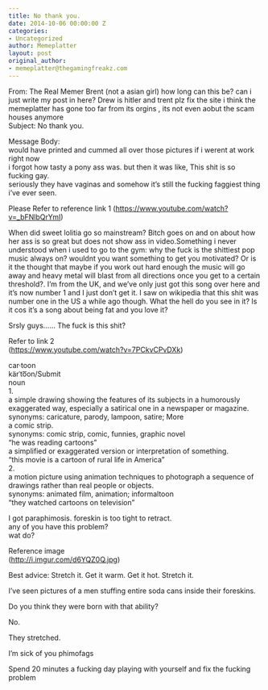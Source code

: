```yaml
---
title: No thank you.
date: 2014-10-06 00:00:00 Z
categories:
- Uncategorized
author: Memeplatter
layout: post
original_author:
- memeplatter@thegamingfreakz.com
---
```


From: The Real Memer Brent (not a asian girl) how long can this be? can i just write my post in here? Drew is hitler and trent plz fix the site i think the memeplatter has gone too far from its orgins , its not even aobut the scam houses anymore  
Subject: No thank you.

Message Body:  
would have printed and cummed all over those pictures if i werent at work right now  
i forgot how tasty a pony ass was. but then it was like, This shit is so fucking gay.  
seriously they have vaginas and somehow it&#8217;s still the fucking faggiest thing i&#8217;ve ever seen.

Please Refer to reference link 1 (https://www.youtube.com/watch?v=_bFNlbQrYmI)

When did sweet lolitia go so mainstream? Bitch goes on and on about how her ass is so great but does not show ass in video.Something i never understood when i used to go to the gym: why the fuck is the shittiest pop music always on? wouldnt you want something to get you motivated? Or is it the thought that maybe if you work out hard enough the music will go away and heavy metal will blast from all directions once you get to a certain threshold?. I&#8217;m from the UK, and we&#8217;ve only just got this song over here and it&#8217;s now number 1 and I just don&#8217;t get it. I saw on wikipedia that this shit was number one in the US a while ago though. What the hell do you see in it? Is it cos it&#8217;s a song about being fat and you love it?

Srsly guys&#8230;&#8230; The fuck is this shit?

Refer to link 2  
(https://www.youtube.com/watch?v=7PCkvCPvDXk)

car·toon  
kärˈto͞on/Submit  
noun  
1.  
a simple drawing showing the features of its subjects in a humorously exaggerated way, especially a satirical one in a newspaper or magazine.  
synonyms: caricature, parody, lampoon, satire; More  
a comic strip.  
synonyms: comic strip, comic, funnies, graphic novel  
&#8220;he was reading cartoons&#8221;  
a simplified or exaggerated version or interpretation of something.  
&#8220;this movie is a cartoon of rural life in America&#8221;  
2.  
a motion picture using animation techniques to photograph a sequence of drawings rather than real people or objects.  
synonyms: animated film, animation; informaltoon  
&#8220;they watched cartoons on television&#8221;

I got paraphimosis. foreskin is too tight to retract.  
any of you have this problem?  
wat do?

Reference image  
(http://i.imgur.com/d6YQZ0Q.jpg)

Best advice: Stretch it. Get it warm. Get it hot. Stretch it.

I&#8217;ve seen pictures of a men stuffing entire soda cans inside their foreskins.

Do you think they were born with that ability?

No.

They stretched.

I&#8217;m sick of you phimofags

Spend 20 minutes a fucking day playing with yourself and fix the fucking problem